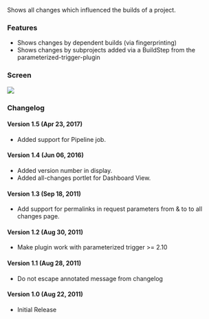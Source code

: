 Shows all changes which influenced the builds of a project.

### Features

-   Shows changes by dependent builds (via fingerprinting)
-   Shows changes by subprojects added via a BuildStep from the
    parameterized-trigger-plugin

### Screen

![](docs/images/all-changes-screen.png)

### Changelog

#### Version 1.5 (Apr 23, 2017)

-   Added support for Pipeline job.

#### Version 1.4 (Jun 06, 2016)

-   Added version number in display.
-   Added all-changes portlet for Dashboard View.

#### Version 1.3 (Sep 18, 2011)

-   Add support for permalinks in request parameters from & to to all
    changes page.

#### Version 1.2 (Aug 30, 2011)

-   Make plugin work with parameterized trigger \>= 2.10

#### Version 1.1 (Aug 28, 2011)

-   Do not escape annotated message from changelog

#### Version 1.0 (Aug 22, 2011)

-   Initial Release
